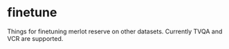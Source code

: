 # finetune

Things for finetuning merlot reserve on other datasets. Currently TVQA and VCR are supported.
